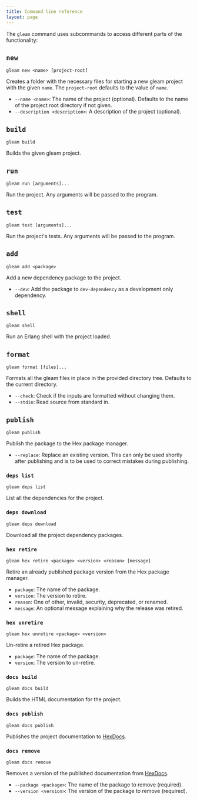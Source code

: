 ```yaml
---
title: Command line reference
layout: page
---
```


The `gleam` command uses subcommands to access different parts of the functionality:

## `new`

`gleam new <name> [project-root]`

Creates a folder with the necessary files for starting a new gleam project with
the given `name`.  The `project-root` defaults to the value of `name`.

- `--name <name>`: The name of the project (optional). Defaults to the name of
  the project root directory if not given.
- `--description <description>`: A description of the project (optional).


## `build`

`gleam build`

Builds the given gleam project.


## `run`

`gleam run [arguments]...`

Run the project. Any arguments will be passed to the program.


## `test`

`gleam test [arguments]...`

Run the project's tests. Any arguments will be passed to the program.


## `add`

`gleam add <package>`

Add a new dependency package to the project.

- `--dev`: Add the package to `dev-dependency` as a development only dependency.


## `shell`

`gleam shell`

Run an Erlang shell with the project loaded.


## `format`

`gleam format [files]...`

Formats all the gleam files in place in the provided directory tree. Defaults to
the current directory.

- `--check`: Check if the inputs are formatted without changing them.
- `--stdin`: Read source from standard in.


## `publish`

`gleam publish`

Publish the package to the Hex package manager.

- `--replace`: Replace an existing version. This can only be used shortly after
  publishing and is to be used to correct mistakes during publishing.


### `deps list`

`gleam deps list`

List all the dependencies for the project.


### `deps download`

`gleam deps download`

Download all the project dependency packages.


### `hex retire`

`gleam hex retire <package> <version> <reason> [message]`

Retire an already published package version from the Hex package manager.

- `package`: The name of the package.
- `version`: The version to retire.
- `reason`: One of other, invalid, security, deprecated, or renamed.
- `message`: An optional message explaining why the release was retired.


### `hex unretire`

`gleam hex unretire <package> <version>`

Un-retire a retired Hex package.

- `package`: The name of the package.
- `version`: The version to un-retire.


### `docs build`

`gleam docs build`

Builds the HTML documentation for the project.


### `docs publish`

`gleam docs publish`

Publishes the project documentation to [HexDocs](https://hexdocs.pm).


### `docs remove`

`gleam docs remove`

Removes a version of the published documentation from [HexDocs](https://hexdocs.pm).

- `--package <package>`: The name of the package to remove (required).
- `--version <version>`: The version of the package to remove (required).

